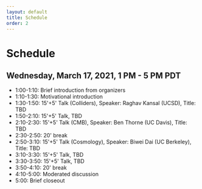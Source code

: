 ```yaml
---
layout: default
title: Schedule
order: 2
---
```


# Schedule

## Wednesday, March 17, 2021, 1 PM - 5 PM PDT

- 1:00-1:10: Brief introduction from organizers
- 1:10-1:30: Motivational introduction
- 1:30-1:50: 15'+5' Talk (Colliders), Speaker: Raghav Kansal (UCSD), Title: TBD
- 1:50-2:10: 15'+5' Talk, TBD
- 2:10-2:30: 15'+5' Talk (CMB), Speaker: Ben Thorne (UC Davis), Title: TBD
- 2:30-2:50: 20' break
- 2:50-3:10: 15'+5' Talk (Cosmology), Speaker: Biwei Dai (UC Berkeley), Title: TBD
- 3:10-3:30: 15'+5' Talk, TBD
- 3:30-3:50: 15'+5' Talk, TBD
- 3:50-4:10: 20' break
- 4:10-5:00: Moderated discussion
- 5:00: Brief closeout 
